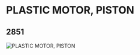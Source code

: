 # PLASTIC MOTOR, PISTON
## 2851
![PLASTIC MOTOR, PISTON](https://lc-www-live-s.legocdn.com/media/bricks/5/2/4112203.jpg)